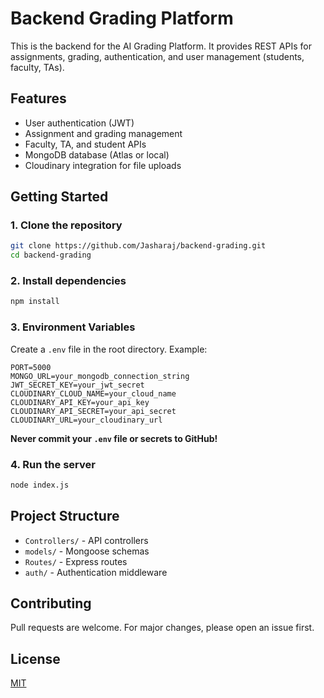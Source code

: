 # Backend Grading Platform

This is the backend for the AI Grading Platform. It provides REST APIs for assignments, grading, authentication, and user management (students, faculty, TAs).

## Features
- User authentication (JWT)
- Assignment and grading management
- Faculty, TA, and student APIs
- MongoDB database (Atlas or local)
- Cloudinary integration for file uploads

## Getting Started

### 1. Clone the repository
```sh
git clone https://github.com/Jasharaj/backend-grading.git
cd backend-grading
```

### 2. Install dependencies
```sh
npm install
```

### 3. Environment Variables
Create a `.env` file in the root directory. Example:
```env
PORT=5000
MONGO_URL=your_mongodb_connection_string
JWT_SECRET_KEY=your_jwt_secret
CLOUDINARY_CLOUD_NAME=your_cloud_name
CLOUDINARY_API_KEY=your_api_key
CLOUDINARY_API_SECRET=your_api_secret
CLOUDINARY_URL=your_cloudinary_url
```
**Never commit your `.env` file or secrets to GitHub!**

### 4. Run the server
```sh
node index.js
```

## Project Structure
- `Controllers/` - API controllers
- `models/` - Mongoose schemas
- `Routes/` - Express routes
- `auth/` - Authentication middleware

## Contributing
Pull requests are welcome. For major changes, please open an issue first.

## License
[MIT](LICENSE)
